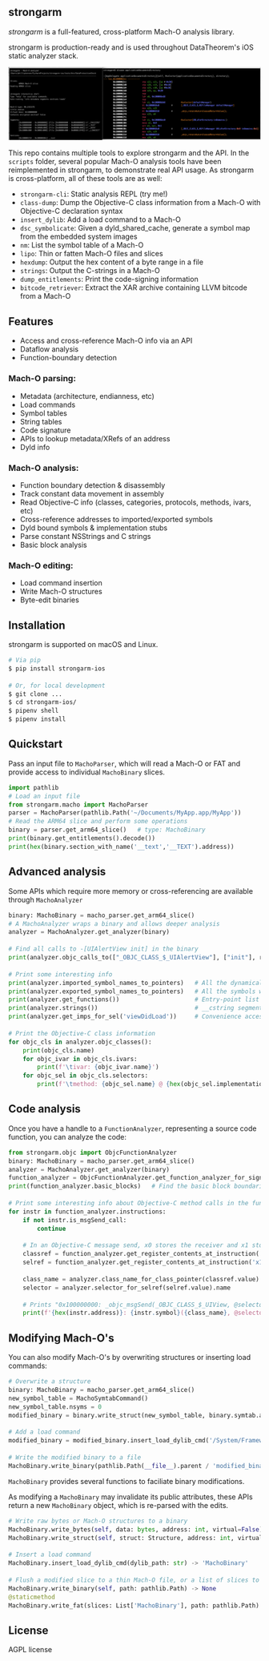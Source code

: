 strongarm
-----------------

*strongarm* is a full-featured, cross-platform Mach-O analysis library.

strongarm is production-ready and is used throughout DataTheorem's iOS static analyzer stack.

![REPL example](repl_example.png)

This repo contains multiple tools to explore strongarm and the API. In the `scripts` folder,
several popular Mach-O analysis tools have been reimplemented in strongarm, to demonstrate real API usage. As strongarm is cross-platform, 
all of these tools are as well:

- `strongarm-cli`: Static analysis REPL (try me!)
- `class-dump`: Dump the Objective-C class information from a Mach-O with Objective-C declaration syntax
- `insert_dylib`: Add a load command to a Mach-O
- `dsc_symbolicate`: Given a dyld_shared_cache, generate a symbol map from the embedded system images
- `nm`: List the symbol table of a Mach-O
- `lipo`: Thin or fatten Mach-O files and slices
- `hexdump`: Output the hex content of a byte range in a file
- `strings`: Output the C-strings in a Mach-O
- `dump_entitlements`: Print the code-signing information
- `bitcode_retriever`: Extract the XAR archive containing LLVM bitcode from a Mach-O


Features
-----------

- Access and cross-reference Mach-O info via an API
- Dataflow analysis
- Function-boundary detection

### Mach-O parsing:

- Metadata (architecture, endianness, etc)
- Load commands
- Symbol tables
- String tables
- Code signature
- APIs to lookup metadata/XRefs of an address
- Dyld info

### Mach-O analysis:

- Function boundary detection & disassembly
- Track constant data movement in assembly
- Read Objective-C info (classes, categories, protocols, methods, ivars, etc)
- Cross-reference addresses to imported/exported symbols
- Dyld bound symbols & implementation stubs
- Parse constant NSStrings and C strings
- Basic block analysis

### Mach-O editing:

- Load command insertion
- Write Mach-O structures
- Byte-edit binaries

Installation
-----------

strongarm is supported on macOS and Linux.

```bash
# Via pip
$ pip install strongarm-ios

# Or, for local development
$ git clone ...
$ cd strongarm-ios/
$ pipenv shell
$ pipenv install
```

Quickstart
-----------

Pass an input file to `MachoParser`, which will read a Mach-O or FAT and provide access to individual `MachoBinary` slices.

```python
import pathlib
# Load an input file
from strongarm.macho import MachoParser
parser = MachoParser(pathlib.Path('~/Documents/MyApp.app/MyApp'))
# Read the ARM64 slice and perform some operations
binary = parser.get_arm64_slice()   # type: MachoBinary
print(binary.get_entitlements().decode())
print(hex(binary.section_with_name('__text','__TEXT').address))
```

Advanced analysis
-----------------

Some APIs which require more memory or cross-referencing are available through `MachoAnalyzer`

```python
binary: MachoBinary = macho_parser.get_arm64_slice()
# A MachoAnalyzer wraps a binary and allows deeper analysis
analyzer = MachoAnalyzer.get_analyzer(binary)

# Find all calls to -[UIAlertView init] in the binary
print(analyzer.objc_calls_to(["_OBJC_CLASS_$_UIAlertView"], ["init"], requires_class_and_sel_found=False))

# Print some interesting info
print(analyzer.imported_symbol_names_to_pointers)   # All the dynamically linked symbols which will be bound at runtime
print(analyzer.exported_symbol_names_to_pointers)   # All the symbols which this binary defines and exports
print(analyzer.get_functions())                     # Entry-point list of the binary. Each of these can be wrapped in an ObjcFunctionAnalyzer
print(analyzer.strings())                           # __cstring segment
print(analyzer.get_imps_for_sel('viewDidLoad'))     # Convenience accessor for an ObjcFunctionAnalyzer

# Print the Objective-C class information
for objc_cls in analyzer.objc_classes():
    print(objc_cls.name)
    for objc_ivar in objc_cls.ivars:
        print(f'\tivar: {objc_ivar.name}')
    for objc_sel in objc_cls.selectors:
        print(f'\tmethod: {objc_sel.name} @ {hex(objc_sel.implementation)}')
```

Code analysis
--------------

Once you have a handle to a `FunctionAnalyzer`, representing a source code function, you can analyze the code:

```python
from strongarm.objc import ObjcFunctionAnalyzer
binary: MachoBinary = macho_parser.get_arm64_slice()
analyzer = MachoAnalyzer.get_analyzer(binary)
function_analyzer = ObjcFunctionAnalyzer.get_function_analyzer_for_signature(binary, 'ViewController', 'viewDidLoad')
print(function_analyzer.basic_blocks)   # Find the basic block boundaries

# Print some interesting info about Objective-C method calls in the function
for instr in function_analyzer.instructions:
    if not instr.is_msgSend_call:
        continue
    
    # In an Objective-C message send, x0 stores the receiver and x1 stores the selector being messaged.
    classref = function_analyzer.get_register_contents_at_instruction('x0', instr)
    selref = function_analyzer.get_register_contents_at_instruction('x1', instr)
    
    class_name = analyzer.class_name_for_class_pointer(classref.value)
    selector = analyzer.selector_for_selref(selref.value).name
   
    # Prints "0x100000000: _objc_msgSend(_OBJC_CLASS_$_UIView, @selector(alloc));"
    print(f'{hex(instr.address)}: {instr.symbol}({class_name}, @selector({selector}));')
```

Modifying Mach-O's
--------------

You can also modify Mach-O's by overwriting structures or inserting load commands:
```python
# Overwrite a structure
binary: MachoBinary = macho_parser.get_arm64_slice()
new_symbol_table = MachoSymtabCommand()
new_symbol_table.nsyms = 0
modified_binary = binary.write_struct(new_symbol_table, binary.symtab.address, virtual=True)

# Add a load command
modified_binary = modified_binary.insert_load_dylib_cmd('/System/Frameworks/UIKit.framework/UIKit')

# Write the modified binary to a file
MachoBinary.write_binary(pathlib.Path(__file__).parent / 'modified_binary')
```

`MachoBinary` provides several functions to faciliate binary modifications.

As modifying a `MachoBinary` may invalidate its public attributes, these APIs return a new `MachoBinary` object,
which is re-parsed with the edits.

```python
# Write raw bytes or Mach-O structures to a binary
MachoBinary.write_bytes(self, data: bytes, address: int, virtual=False) -> 'MachoBinary'
MachoBinary.write_struct(self, struct: Structure, address: int, virtual=False) -> 'MachoBinary'

# Insert a load command
MachoBinary.insert_load_dylib_cmd(dylib_path: str) -> 'MachoBinary'

# Flush a modified slice to a thin Mach-O file, or a list of slices to a FAT Mach-O file:
MachoBinary.write_binary(self, path: pathlib.Path) -> None
@staticmethod
MachoBinary.write_fat(slices: List['MachoBinary'], path: pathlib.Path) -> None
```

License
------------

AGPL license
